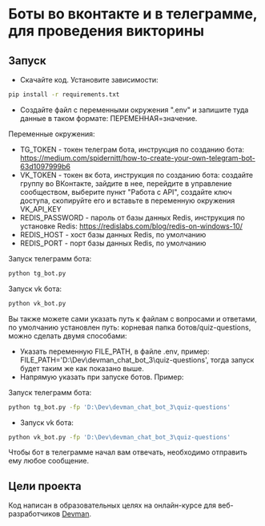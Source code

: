 # Боты во вконтакте и в телеграмме, для проведения викторины

 ## Запуск

 - Скачайте код. Установите зависимости:
 ```sh
 pip install -r requirements.txt
 ```

 - Создайте файл с переменными окружения ".env" и запишите туда данные в таком формате: ПЕРЕМЕННАЯ=значение.

 Переменные окружения:
 - TG_TOKEN - токен телеграм бота, инструкция по созданию бота: https://medium.com/spidernitt/how-to-create-your-own-telegram-bot-63d1097999b6
 - VK_TOKEN - токен вк бота, инструкция по созданию бота: создайте группу во ВКонтакте, зайдите в нее, перейдите в управление сообществом,
 выберите пункт "Работа с API", создайте ключ доступа, скопируйте его и вставьте в переменную окружения VK_API_KEY
 - REDIS_PASSWORD - пароль от базы данных Redis, инструкция по установке Redis: https://redislabs.com/blog/redis-on-windows-10/
 - REDIS_HOST - хост базы данных Redis, по умолчанию
 - REDIS_PORT - порт базы данных Redis, по умолчанию


 Запуск телеграмм бота:
 ```sh
 python tg_bot.py
 ```

 Запуск vk бота:
 ```sh
 python vk_bot.py
 ```
Вы также можете сами указать путь к файлам с вопросами и ответами, по умолчанию установлен путь: корневая папка ботов/quiz-questions, можно сделать двумя способами:
- Указать переменную FILE_PATH, в файле .env, пример: FILE_PATH='D:\Dev\devman_chat_bot_3\quiz-questions', тогда запуск будет таким же как показано выше.
- Напрямую указать при запуске ботов. Пример:

 Запуск телеграмм бота:
 ```sh
 python tg_bot.py -fp 'D:\Dev\devman_chat_bot_3\quiz-questions'
 ```

 - Запуск vk бота:
 ```sh
 python vk_bot.py -fp 'D:\Dev\devman_chat_bot_3\quiz-questions'
 ```
Чтобы бот в телеграмме начал вам отвечать, необходимо отправить ему любое сообщение.


 ## Цели проекта

 Код написан в образовательных целях на онлайн-курсе для веб-разработчиков [Devman](https://dvmn.org).